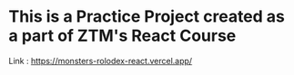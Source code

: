 # This is a Practice Project created as a part of ZTM's React Course

Link : https://monsters-rolodex-react.vercel.app/
